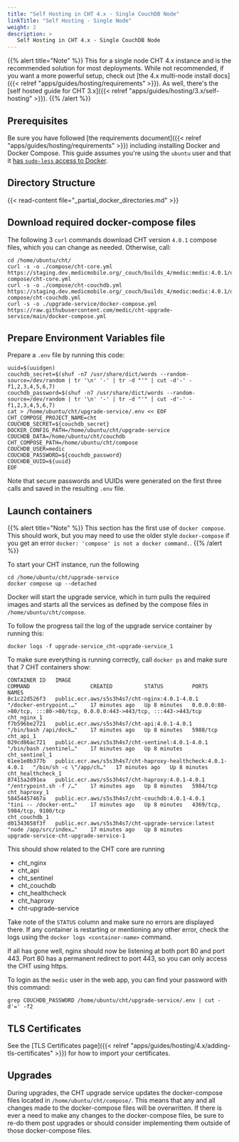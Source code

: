 ```yaml
---
title: "Self Hosting in CHT 4.x - Single CouchDB Node"
linkTitle: "Self Hosting - Single Node"
weight: 2
description: >
   Self Hosting in CHT 4.x - Single CouchDB Node
---
```


[//]: # (todo - fix this link to multi-node)
{{% alert title="Note" %}}
This for a single node CHT 4.x instance and is the recommended solution for most deployments.  While not recommended, if you want a more powerful setup,  check out [the 4.x multi-node install docs]({{< relref "apps/guides/hosting/requirements" >}}).  As well, there's the [self hosted guide for CHT 3.x]({{< relref "apps/guides/hosting/3.x/self-hosting" >}}).
{{% /alert %}}

## Prerequisites 

Be sure you have followed [the requirements document]({{< relref "apps/guides/hosting/requirements" >}}) including installing Docker and Docker Compose. This guide assumes you're using the `ubuntu` user and that it [has `sudo-less` access to Docker](https://askubuntu.com/a/477554). 

## Directory Structure

{{< read-content file="_partial_docker_directories.md" >}}

## Download required docker-compose files

The following 3 `curl` commands download CHT version `4.0.1` compose files, which you can change as needed. Otherwise, call:

```shell
cd /home/ubuntu/cht/
curl -s -o ./compose/cht-core.yml https://staging.dev.medicmobile.org/_couch/builds_4/medic:medic:4.0.1/docker-compose/cht-core.yml
curl -s -o ./compose/cht-couchdb.yml https://staging.dev.medicmobile.org/_couch/builds_4/medic:medic:4.0.1/docker-compose/cht-couchdb.yml
curl -s -o ./upgrade-service/docker-compose.yml https://raw.githubusercontent.com/medic/cht-upgrade-service/main/docker-compose.yml
```

## Prepare Environment Variables file

Prepare a `.env` file by running this code:

```
uuid=$(uuidgen)
couchdb_secret=$(shuf -n7 /usr/share/dict/words --random-source=/dev/random | tr '\n' '-' | tr -d "'" | cut -d'-' -f1,2,3,4,5,6,7)
couchdb_password=$(shuf -n7 /usr/share/dict/words --random-source=/dev/random | tr '\n' '-' | tr -d "'" | cut -d'-' -f1,2,3,4,5,6,7)
cat > /home/ubuntu/cht/upgrade-service/.env << EOF
CHT_COMPOSE_PROJECT_NAME=cht
COUCHDB_SECRET=${couchdb_secret}
DOCKER_CONFIG_PATH=/home/ubuntu/cht/upgrade-service
COUCHDB_DATA=/home/ubuntu/cht/couchdb
CHT_COMPOSE_PATH=/home/ubuntu/cht/compose
COUCHDB_USER=medic
COUCHDB_PASSWORD=${couchdb_password}
COUCHDB_UUID=${uuid}
EOF
```

Note that secure passwords and UUIDs were generated on the first three calls and saved in the resulting `.env` file.

## Launch containers

{{% alert title="Note" %}}
This section has the first use of `docker compose`.  This should work, but you may need to use the older style `docker-compose` if you get an error `docker: 'compose' is not a docker command.`.
{{% /alert %}}

To start your CHT instance, run the following

```
cd /home/ubuntu/cht/upgrade-service
docker compose up --detached
```

Docker will start the upgrade service, which in turn pulls the required images and starts all the services as defined by the compose files in `/home/ubuntu/cht/compose`.

To follow the progress tail the log of the upgrade service container by running this:

`docker logs -f upgrade-service_cht-upgrade-service_1`

To make sure everything is running correctly, call `docker ps` and make sure that 7 CHT containers show:

```shell
CONTAINER ID   IMAGE                                                         COMMAND                   CREATED          STATUS         PORTS                                                                      NAMES
8c1c22d526f3   public.ecr.aws/s5s3h4s7/cht-nginx:4.0.1-4.0.1                 "/docker-entrypoint.…"    17 minutes ago   Up 8 minutes   0.0.0.0:80->80/tcp, :::80->80/tcp, 0.0.0.0:443->443/tcp, :::443->443/tcp   cht_nginx_1
f7b596be2721   public.ecr.aws/s5s3h4s7/cht-api:4.0.1-4.0.1                   "/bin/bash /api/dock…"    17 minutes ago   Up 8 minutes   5988/tcp                                                                   cht_api_1
029cd86ac721   public.ecr.aws/s5s3h4s7/cht-sentinel:4.0.1-4.0.1              "/bin/bash /sentinel…"    17 minutes ago   Up 8 minutes                                                                              cht_sentinel_1
61ee1e0b377b   public.ecr.aws/s5s3h4s7/cht-haproxy-healthcheck:4.0.1-4.0.1   "/bin/sh -c \"/app/ch…"   17 minutes ago   Up 8 minutes                                                                              cht_healthcheck_1
87415a2d91ea   public.ecr.aws/s5s3h4s7/cht-haproxy:4.0.1-4.0.1               "/entrypoint.sh -f /…"    17 minutes ago   Up 8 minutes   5984/tcp                                                                   cht_haproxy_1
58454457467a   public.ecr.aws/s5s3h4s7/cht-couchdb:4.0.1-4.0.1               "tini -- /docker-ent…"    17 minutes ago   Up 8 minutes   4369/tcp, 5984/tcp, 9100/tcp                                               cht_couchdb_1
d01343658f3f   public.ecr.aws/s5s3h4s7/cht-upgrade-service:latest            "node /app/src/index…"    17 minutes ago   Up 8 minutes                                                                              upgrade-service-cht-upgrade-service-1
```

This should show related to the CHT core are running
* cht_nginx
* cht_api
* cht_sentinel
* cht_couchdb
* cht_healthcheck
* cht_haproxy
* cht-upgrade-service

Take note of the `STATUS` column and make sure no errors are displayed there. If any container is restarting or mentioning any other error, check the logs using the `docker logs <container-name>` command.

If all has gone well, nginx should now be listening at both port 80 and port 443. Port 80 has a permanent redirect to port 443, so you can only access the CHT using https.

To login as the `medic` user in the web app, you can find your password with this command:
   ```shell
   grep COUCHDB_PASSWORD /home/ubuntu/cht/upgrade-service/.env | cut -d'=' -f2
   ```

## TLS Certificates

See the [TLS Certificates page]({{< relref "apps/guides/hosting/4.x/adding-tls-certificates" >}}) for how to import your certificates.

## Upgrades

During upgrades, the CHT upgrade service updates the docker-compose files located in `/home/ubuntu/cht/compose/`. This means that any and all changes made to the docker-compose files will be overwritten. If there is ever a need to make any changes to the docker-compose files, be sure to re-do them post upgrades or should consider implementing them outside of those docker-compose files. 
